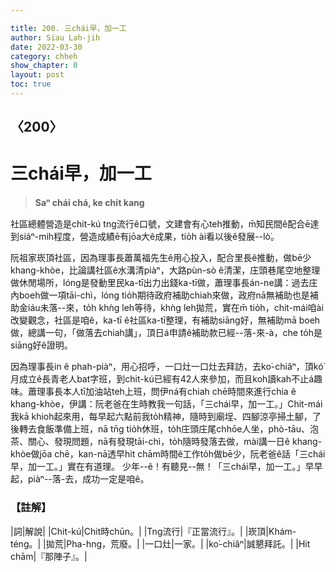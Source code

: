 ```yaml
---

title: 200. 三chái早，加一工
author: Siau Lah-jih
date: 2022-03-30
category: chheh
show_chapter: 0
layout: post
toc: true
---
```

  
## 〈200〉
# 三chái早，加一工
>**Saⁿ chái chá, ke chi̍t kang**

社區總體營造是chit-kú tng流行ê口號，文建會有心teh推動，m̄知民間ê配合ē達到siáⁿ-mih程度，營造成績ē有jōa大ê成果，tio̍h ài看以後ê發展--lò͘。

阮祖家崁頂社區，因為理事長蕭萬福先生ê用心投入，配合里長ê推動，做bē少khang-khòe，比論講社區ê水溝清piàⁿ，大路pùn-sò ê清潔，庄頭巷尾空地整理做休閒場所，lóng是發動里民ka-tī出力出錢ka-tī做，蕭理事長án-ne講：過去庄內boeh做一項tāi-chì，lóng tio̍h期待政府補助chiah來做，政府nā無補助也是補助金iáu未落--來，to̍h khǹg leh等待，khǹg leh拋荒，實在m̄ tio̍h，chit-mái咱ài改變觀念，社區是咱ê，ka-tī ê社區ka-tī整理，有補助siāng好，無補助mā boeh做，總講一句，「做落去chiah講」，頂日á申請ê補助款已經--落-來-à，che to̍h是siāng好ê證明。

因為理事長in ê phah-piàⁿ，用心招呼，一口灶一口灶去拜訪，去ko͘-chiâⁿ，頂kó͘月成立ê長青老人bat字班，到chit-kú已經有42人來參加，而且koh讀kah不止á趣味。蕭理事長本人tī加油站teh上班，問伊ná有chiah chē時間來進行chia ê khang-khòe，伊講：阮老爸在生時教我一句話，「三chái早，加一工。」Chit-mái我kā khioh起來用，每早起六點前我to̍h精神，隨時到廟埕、四腳涼亭掃土腳，了後轉去食飯準備上班，nā tn̄g tio̍h休班，to̍h庄頭庄尾chhōe人坐，phò-tāu、泡茶、關心、發現問題，nā有發現tāi-chì，to̍h隨時發落去做，mài講一日ê khang-khòe做jōa chē，kan-nā透早hit chām時間ê工作to̍h做bē少，阮老爸ê話「三chái早，加一工。」實在有道理。
少年--ê！有聽見--無！「三chái早，加一工。」早早起，piàⁿ--落-去，成功一定是咱ê。


### 【註解】

|詞|解說|
|Chit-kú|Chit時chūn。|
|Tng流行|『正當流行』。|
|崁頂|Khám-téng。|
|拋荒|Pha-hng，荒廢。|
|一口灶|一家。|
|ko͘-chiâⁿ|誠懇拜託。|
|Hit chām|『那陣子』。|

